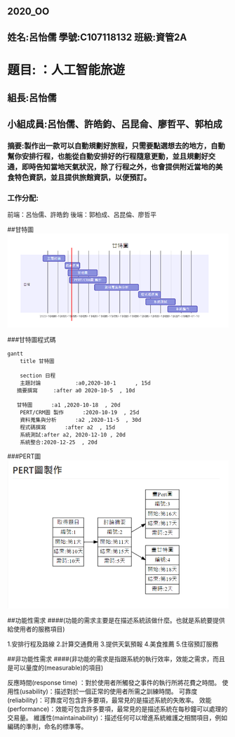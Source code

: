## 2020_OO

## 姓名:呂怡儒  學號:C107118132 班級:資管2A

# 題目: ：人工智能旅遊        

## 組長:呂怡儒

## 小組成員:呂怡儒、許皓鈞、呂昆侖、廖哲平、郭柏成

### 摘要:製作出一款可以自動規劃好旅程，只需要點選想去的地方，自動幫你安排行程，也能從自動安排好的行程隨意更動，並且規劃好交通，即時告知當地天氣狀況，除了行程之外，也會提供附近當地的美食特色資訊，並且提供旅館資訊，以便預訂。

### 工作分配: 
前端：呂怡儒、許皓鈞 
後端：郭柏成、呂昆倫、廖哲平

##甘特圖
![g](甘特圖.png "g")

###甘特圖程式碼
```mermaid
gantt
    title 甘特圖

    section 日程
    主題討論           :a0,2020-10-1      , 15d
   摘要撰寫     :after a0 2020-10-5  , 10d
    
   甘特圖      :a1 ,2020-10-18  , 20d
    PERT/CRM圖 製作      :2020-10-19  , 25d
    資料蒐集與分析      :a2 ,2020-11-5  , 30d
    程式碼撰寫      :after a2  , 15d
    系統測試:after a2, 2020-12-10 , 20d
    系統整合:2020-12-25  , 20d
```


###PERT圖
![g](pert.png "g")

##功能性需求
####(功能的需求主要是在描述系統該做什麼。也就是系統要提供給使用者的服務項目)


1.安排行程及路線
2.計算交通費用
3.提供天氣預報
4.美食推薦
5.住宿預訂服務


##非功能性需求
####(非功能的需求是指跟系統的執行效率，效能之需求，而且是可以量度的(measurable)的項目)

反應時間(response time) ：對於使用者所觸發之事件的執行所將花費之時間。 
使用性(usability)：描述對於一個正常的使用者所需之訓練時間。 
可靠度(reliability)：可靠度可包含許多要項，最常見的是描述系統的失敗率。 
效能(performance)：效能可包含許多要項，最常見的是描述系統在每秒鐘可以處理的交易量。 
維護性(maintainability)：描述任何可以增進系統維護之相關項目，例如編碼的準則，命名的標準等。










